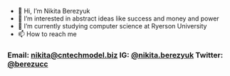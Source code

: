 - 👋 Hi, I’m Nikita Berezyuk
- 👀 I’m interested in abstract ideas like success and money and power
- 🌱 I’m currently studying computer science at Ryerson University
- 📫 How to reach me 
### **Email:** nikita@cntechmodel.biz **IG:** [@nikita.berezyuk](https://www.instagram.com/nikita.berezyuk/) **Twitter:** [@berezucc](https://twitter.com/berezucc)

<!---
berezucc/berezucc is a ✨ special ✨ repository because its `README.md` (this file) appears on your GitHub profile.
You can click the Preview link to take a look at your changes.
--->
